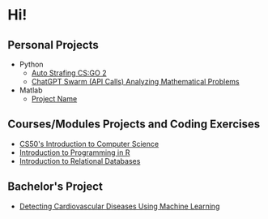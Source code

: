 # Hi!

## Personal Projects
- Python
  - [Auto Strafing CS:GO 2](https://github.com/PadTo/Auto_Counter_Strafing_cs_go_2)
  - [ChatGPT Swarm (API Calls) Analyzing Mathematical Problems](https://github.com/PadTo/ChatGPT-Swarm-API)
- Matlab 
  - [Project Name](#) <!-- Replace # with the actual link -->

## Courses/Modules Projects and Coding Exercises

- [CS50's Introduction to Computer Science](https://github.com/PadTo/CS50-Intro-Computer-Science)
- [Introduction to Programming in R](https://github.com/PadTo/Programming-in-R)
- [Introduction to Relational Databases](https://github.com/PadTo/Introduction-Relational-Databases--SQL-)

## Bachelor's Project
- [Detecting Cardiovascular Diseases Using Machine Learning](https://github.com/PadTo/Detecting-CVDs-Using-ML-MATLAB)
